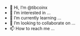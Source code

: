 - 👋 Hi, I’m @tibcoinx
- 👀 I’m interested in ...
- 🌱 I’m currently learning ...
- 💞️ I’m looking to collaborate on ...
- 📫 How to reach me ...

<!---
tibcoinx/tibcoinx is a ✨ special ✨ repository because its `README.md` (this file) appears on your GitHub profile.
You can click the Preview link to take a look at your changes.
--->
